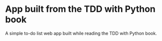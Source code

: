 # App built from the TDD with Python book

A simple to-do list web app built while reading the TDD with Python book.
